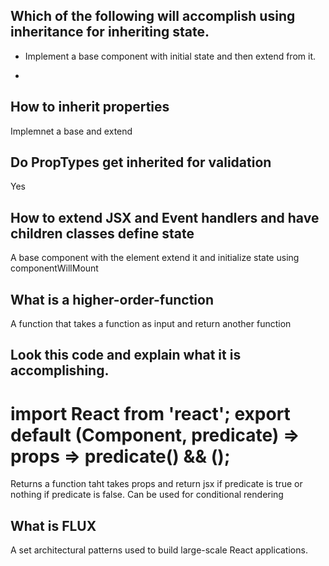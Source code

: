 ## Which of the following will accomplish using  inheritance  for inheriting state.

* Implement a base component with initial state and then extend from it. 
- 

## How to inherit properties

Implemnet a base and extend

## Do PropTypes get inherited for validation

Yes

## How to extend JSX and Event handlers and have children classes define state

A base component with the element extend it and initialize state using componentWillMount

## What is a higher-order-function

A function that takes a function as input and return another function

## Look this code and explain what it is  accomplishing. 

<h1>
import React from 'react';
export default (Component, predicate) =>
props =>
predicate() && (<Component {...props} />);

</h1>


Returns a function taht takes props and return jsx if predicate is true or nothing if predicate is false. Can be used for conditional rendering

## What is FLUX

A set architectural patterns used to build large-scale React applications. 



 




